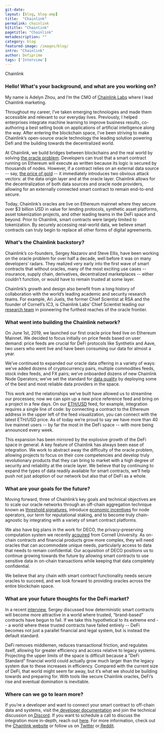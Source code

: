 ```yaml
---
git-date:
layout: [blog, blog-amp]
title:  "Chainlink"
permalink: chainlink
h1title: "Chainlink"
pagetitle: "Chainlink"
metadescription: ""
category: blog
featured-image: /images/blog/
intro: "Chainlink"
author: Defiprime
tags: ['Interview']
---
```

Chainlink

### Hello! What's your background, and what are you working on?

My name is Adelyn Zhou, and I’m the CMO of [Chainlink Labs](http://www.chainlinklabs.com) where I lead Chainlink marketing.

Throughout my career, I’ve taken emerging technologies and made them accessible and relevant to our everyday lives. Previously, I helped enterprises integrate machine learning to improve business results, co-authoring a best selling book on applications of artificial intelligence along the way. After entering the blockchain space, I’ve been striving to make Chainlink’s open-source oracle technology the leading solution powering Defi and the building towards the decentralized world.

At Chainlink, we build bridges between blockchains and the real world by solving [the oracle problem](https://blog.chain.link/oracles-the-key-to-unlocking-smart-contracts/). Developers can trust that a smart contract running on Ethereum will execute as written because its logic is secured by thousands of nodes. However, if a contract relies on an external data source -- say, [the price of gold](https://feeds.chain.link/xau-usd) -- it immediately introduces two obvious attack vectors: at the data origin layer and at the oracle layer. Chainlink allows for the decentralization of both data sources and oracle node providers, allowing for an externally connected smart contract to remain end-to-end secure.

Today, Chainlink’s oracles are live on Ethereum mainnet where they secure over $3 billion USD in value for lending protocols, synthetic asset platforms, asset tokenization projects, and other leading teams in the DeFi space and beyond. Prior to Chainlink, smart contracts were largely limited to tokenization. By securely accessing real-world data, we believe smart contracts can truly begin to replace all other forms of digital agreements.

### What's the Chainlink backstory?

Chainlink’s co-founders, Sergey Nazarov and Steve Ellis, have been working on the oracle problem for over half a decade, well before it was on many developers’ radars. They realized very early into the first wave of smart contracts that without oracles, many of the most exciting use cases -- insurance, supply chain, derivatives, decentralized marketplaces -- either couldn’t function, or would have to remain trusted at some layer.

Chainlink’s growth and design also benefit from a long history of collaboration with the world’s leading academic and security research teams. For example, Ari Juels, the former Chief Scientist at RSA and the founder of Cornell’s IC3, is Chainlink Labs’ Chief Scientist leading our [research team](https://chainlinklabs.com) in pioneering the furthest reaches of the oracle frontier.


### What went into building the Chainlink network?

On June 1st, 2019, we launched our first oracle price feed live on Ethereum Mainnet. We decided to focus initially on price feeds based on user demand: price feeds are crucial for DeFi protocols like Synthetix and Aave, two users who went live and have been consuming our data for almost a year.

We’ve continued to expanded our oracle data offering in a variety of ways: we’ve added dozens of cryptocurrency pairs, multiple commodities feeds, stock index feeds, and FX pairs; we’ve onboarded dozens of new Chainlink Node Operators; we’ve set the standard for [data quality](https://blog.chain.link/the-importance-of-data-quality-for-defi/) by deploying some of the best and most reliable data providers in the space.

This work and the relationships we’ve built have allowed us to streamline our processes; now we can spin up a new price reference feed and bring on a project in a few days. On our [ETH/USD](https://feeds.chain.link/eth-usd) feed, for example, integration requires a single line of code: by connecting a contract to the Ethereum address in the upper left of the feed visualization, you can connect with the latest ETH/USD price. As of today we’re proud to say we have more than 40 live mainnet users -- by far the most in the DeFi space -- with more being announced every week.

This expansion has been mirrored by the explosive growth of the DeFi space in general. A key feature of Chainlink has always been ease of integration. We work to abstract away the difficulty of the oracle problem, allowing projects to focus on their core competencies and develop truly revolutionary products that they can bring to market with a high degree of security and reliability at the oracle layer. We believe that by continuing to expand the types of data readily available for smart contracts, we’ll help push not just adoption of our network but also that of DeFi as a whole.

### What are your goals for the future?

Moving forward, three of Chainlink’s key goals and technical objectives are to scale our oracle networks through an off-chain aggregation technique known as [threshold signatures](https://blog.chain.link/threshold-signatures-in-chainlink/), introduce [economic incentives](https://www.youtube.com/watch?v=A7u8XDkInqE) for node operators, our term for reputational staking, and to become truly chain-agnostic by integrating with a variety of smart contract platforms.

We also have big plans in the work for DECO, the privacy-preserving computation system we recently [acquired](https://www.coindesk.com/chainlink-blockchain-privacy-oracle) from Cornell University. As on-chain contracts and financial products grow more complex, they will need oracles that can accommodate unique needs, particularly access to data that needs to remain confidential. Our acquisition of DECO positions us to continue growing towards the future by allowing smart contracts to use sensitive data in on-chain transactions while keeping that data completely confidential.

We believe that any chain with smart contract functionality needs secure oracles to succeed, and we look forward to providing oracles across the entire blockchain space.

### What are your future thoughts for the DeFi market?

In a recent [interview](https://twitter.com/SergeyNazarov/status/1290432142992760832), Sergey discussed how deterministic smart contracts will become more attractive in a world where trusted, “brand-based” contracts have begun to fail. If we take this hypothetical to its extreme end -- a world where these trusted contracts have failed entirely -- DeFi becomes not just a parallel financial and legal system, but is instead the default standard.

DeFi removes middlemen, reduces transactional friction, and regulates itself, allowing for greater efficiency and access relative to legacy systems. Projecting the upper limits of the space is difficult because a “DeFi Standard” financial world could actually grow much larger than the legacy system due to these increases in efficiency. Compared with the current size of DeFi, that world might seem far away, but it’s what we should be building towards and preparing for. With tools like secure Chainlink oracles, DeFi’s rise and eventual domination is inevitable.


### Where can we go to learn more?

If you’re a developer and want to connect your smart contract to off-chain data and systems, visit the[ developer documentation](https://docs.chain.link/) and join the technical discussion on[ Discord](https://discordapp.com/invite/aSK4zew). If you want to schedule a call to discuss the integration more in-depth, reach out [here](https://chainlink.typeform.com/to/gEwrPO). For more information, check out the [Chainlink website](https://chain.link/) or follow us on [Twitter](https://twitter.com/chainlink) or[ Reddit](https://www.reddit.com/r/Chainlink/).
